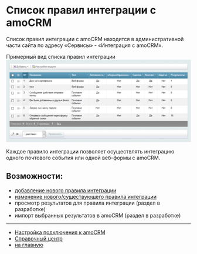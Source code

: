 # Список правил интеграции с amoCRM
Список правил интеграции с amoCRM находится в административной части сайта по адресу «Сервисы» - «Интеграция с amoCRM».

Примерный вид списка правил интеграции 
![Общие настройки](./rules/r1.png)

Каждое правило интеграции позволяет осуществлять интеграцию одного почтового события или одной веб-формы с amoCRM.

## Возможности:
* [добавление нового правила интеграции](./rules/add.md)
* [изменение нового/существующего правила интеграции](./rules/update.md)
* просмотр результатов для правила интеграции (раздел в разработке)
* импорт выбранных результатов в amoCRM (раздел в разработке)
---
* [Настройка подключения к amoCRM](./settings.md)
* [Справочный центр](../help.md)
* [на главную](../README.MD)